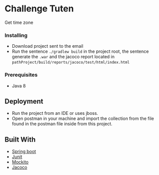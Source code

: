 # Challenge Tuten

Get time zone

### Installing
- Download project sent to the email
- Run the sentence `./gradlew build` in the project root, the sentence generate the `.war` and the jacoco report located
in `pathProject/build/reports/jacoco/test/html/index.html`

### Prerequisites
- Java 8

## Deployment
- Run the project from an IDE or uses jboss.
- Open postman in your machine and import the collection from the file found in the postman file inside from this project.
## Built With 
- [Spring boot](https://www.google.com/search?client=safari&rls=en&q=sproign+boot&ie=UTF-8&oe=UTF-8)
- [Junit](https://junit.org/junit5/)
- [Mockito](https://site.mockito.org)
- [Jacoco](https://www.eclemma.org/jacoco/)